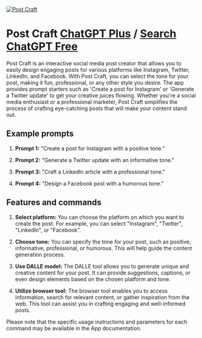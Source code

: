 
[![Post Craft](https://files.oaiusercontent.com/file-X2kBxXvscbE2xukeblcS6Z0n?se=2123-10-17T08%3A53%3A30Z&sp=r&sv=2021-08-06&sr=b&rscc=max-age%3D31536000%2C%20immutable&rscd=attachment%3B%20filename%3De0cfe108-36da-4d82-a3f7-13272ab3f381.png&sig=W0AAzjF5dmkAAGwgtnh5GqxaqFggRbM9wLnVWxR8n1M%3D)](https://chat.openai.com/g/g-o4LWB2dGN-post-craft)

# Post Craft [ChatGPT Plus](https://chat.openai.com/g/g-o4LWB2dGN-post-craft) / [Search ChatGPT Free](https://gptcall.net/index.html#/?search=Post%20Craft)

Post Craft is an interactive social media post creator that allows you to easily design engaging posts for various platforms like Instagram, Twitter, LinkedIn, and Facebook. With Post Craft, you can select the tone for your post, making it fun, professional, or any other style you desire. The app provides prompt starters such as 'Create a post for Instagram' or 'Generate a Twitter update' to get your creative juices flowing. Whether you're a social media enthusiast or a professional marketer, Post Craft simplifies the process of crafting eye-catching posts that will make your content stand out.

## Example prompts

1. **Prompt 1:** "Create a post for Instagram with a positive tone."

2. **Prompt 2:** "Generate a Twitter update with an informative tone."

3. **Prompt 3:** "Craft a LinkedIn article with a professional tone."

4. **Prompt 4:** "Design a Facebook post with a humorous tone."

## Features and commands

1. **Select platform:** You can choose the platform on which you want to create the post. For example, you can select "Instagram", "Twitter", "LinkedIn", or "Facebook".

2. **Choose tone:** You can specify the tone for your post, such as positive, informative, professional, or humorous. This will help guide the content generation process.

3. **Use DALLE model:** The DALLE tool allows you to generate unique and creative content for your post. It can provide suggestions, captions, or even design elements based on the chosen platform and tone.

4. **Utilize browser tool:** The browser tool enables you to access information, search for relevant content, or gather inspiration from the web. This tool can assist you in crafting engaging and well-informed posts.

Please note that the specific usage instructions and parameters for each command may be available in the App documentation.


